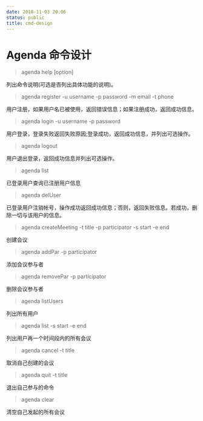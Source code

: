 ```yaml
---
date: 2018-11-03 20:06
status: public
title: cmd-design
---
```


# Agenda 命令设计
>agenda help [option]

列出命令说明(可选是否列出具体功能的说明)。
>agenda register -u username -p password -m email -t phone

用户注册，如果用户名已被使用，返回错误信息；如果注册成功，返回成功信息。
>agenda login -u username -p password

用户登录，登录失败返回失败原因;登录成功，返回成功信息，并列出可选操作。

>agenda logout

用户退出登录，返回成功信息并列出可选操作。

>agenda list

已登录用户查询已注册用户信息

>agenda delUser

已登录用户注销帐号，操作成功返回成功信息；否则，返回失败信息。若成功，删除一切与该用户的信息。

>agenda createMeeting -t title -p participator -s start -e end

创建会议

>agenda addPar -p participator

添加会议参与者

>agenda removePar -p participator

删除会议参与者

>agenda listUsers

列出所有用户

>agenda list -s start -e end

列出用户再一个时间段内的所有会议

>agenda cancel -t title

取消自己创建的会议

>agenda quit -t title

退出自己参与的命令

>agenda clear

清空自己发起的所有会议
